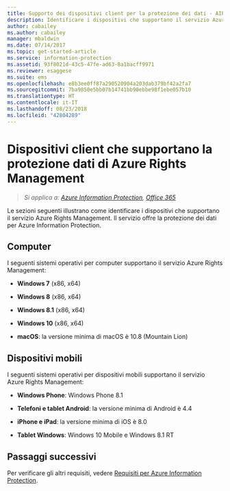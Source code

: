 ```yaml
---
title: Supporto dei dispositivi client per la protezione dei dati - AIP
description: Identificare i dispositivi che supportano il servizio Azure Rights Management di Azure Information Protection.
author: cabailey
ms.author: cabailey
manager: mbaldwin
ms.date: 07/14/2017
ms.topic: get-started-article
ms.service: information-protection
ms.assetid: 93f8021d-43c5-47fe-ad63-8a1bacff9971
ms.reviewer: esaggese
ms.suite: ems
ms.openlocfilehash: e8b3ee0ff87a290520904a203dab379bf42a2fa7
ms.sourcegitcommit: 7ba9850e5bb07b14741bb90ebbe98f1ebe057b10
ms.translationtype: HT
ms.contentlocale: it-IT
ms.lasthandoff: 08/23/2018
ms.locfileid: "42804289"
---
```

# <a name="client-devices-that-support-azure-rights-management-data-protection"></a>Dispositivi client che supportano la protezione dati di Azure Rights Management

>*Si applica a: [Azure Information Protection](https://azure.microsoft.com/pricing/details/information-protection), [Office 365](http://download.microsoft.com/download/E/C/F/ECF42E71-4EC0-48FF-AA00-577AC14D5B5C/Azure_Information_Protection_licensing_datasheet_EN-US.pdf)*

Le sezioni seguenti illustrano come identificare i dispositivi che supportano il servizio Azure Rights Management. Il servizio offre la protezione dei dati per Azure Information Protection.

## <a name="computers"></a>Computer
I seguenti sistemi operativi per computer supportano il servizio Azure Rights Management:

-   **Windows 7** (x86, x64)

-   **Windows 8** (x86, x64)

-   **Windows 8.1** (x86, x64)

-   **Windows 10** (x86, x64)

-   **macOS**: la versione minima di macOS è 10.8 (Mountain Lion)

## <a name="mobile-devices"></a>Dispositivi mobili
I seguenti sistemi operativi per dispositivi mobili supportano il servizio Azure Rights Management:

-   **Windows Phone**: Windows Phone 8.1

-   **Telefoni e tablet Android**: la versione minima di Android è 4.4

-   **iPhone e iPad**: la versione minima di iOS è 8.0

-   **Tablet Windows**: Windows 10 Mobile e Windows 8.1 RT


## <a name="next-steps"></a>Passaggi successivi
Per verificare gli altri requisiti, vedere [Requisiti per Azure Information Protection](requirements.md).

